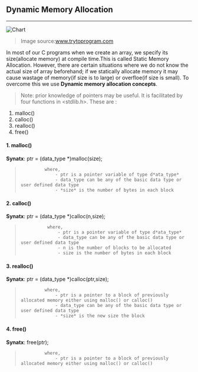 ## Dynamic Memory Allocation
-----------------------
![Chart](http://www.trytoprogram.com/images/dynamic-memory-allocation.jpg)
>Image source:www.trytoprogram.com

In most of our C programs when we create an array, we specify its size(allocate memory) at compile time.This is called Static Memory Allocation.
However, there are certain situations where we do not know the actual size of array beforehand; if we statically allocate memory it may cause
wastage of memory(if size is to large) or overfloe(if size is small). To overcome this we use **Dynamic memory allocation concepts**.

>Note: prior knowledge of pointers may be useful.
It is facilitated by four functions in <stdlib.h>. These are :
 1. malloc()
 2. calloc()
 3. realloc()
 4. free()

#### 1. malloc()
**Synatx**:    ptr = (data_type *)malloc(size);      
>              where,
>                  - ptr is a pointer variable of type d*ata_type*
>                  - data_type can be any of the basic data type or user defined data type
>                  - *size* is the number of bytes in each block

#### 2. calloc()
**Synatx**:    ptr = (data_type *)calloc(n,size);      
>               where,
>                   - ptr is a pointer variable of type d*ata_type*
>                   - data_type can be any of the basic data type or user defined data type
>                   - n is the number of blocks to be allocated
>                   - size is the number of bytes in each block

#### 3. realloc()
**Synatx**:    ptr = (data_type *)calloc(ptr,size);      
>              where,
>                  - ptr is a pointer to a block of previously allocated memory either using malloc() or calloc()
>                  - data_type can be any of the basic data type or user defined data type
>                  - *size* is the new size the block

#### 4. free()
**Synatx**:    free(ptr);      
>              where,
>                  - ptr is a pointer to a block of previously allocated memory either using malloc() or calloc()





